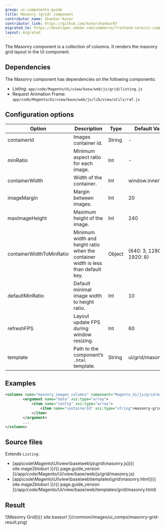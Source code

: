 ```yaml
---
group: ui-components-guide
title: Masonry (grid) component
contributor_name: Shankar Konar
contributor_link: https://github.com/konarshankar07
migrated_to: https://developer.adobe.com/commerce/frontend-core/ui-components/components/masonry/
layout: migrated
---
```


The Masonry component is a collection of columns. It renders the masonry grid layout in the Ui component.

## Dependencies

The Masonry component has dependencies on the following components:

*  Listing: `app/code/Magento/Ui/view/base/web/js/grid/listing.js`
*  Request Animation Frame: `app/code/Magento/Ui/view/base/web/js/lib/view/utils/raf.js`

## Configuration options

|      Option              |   Description                                                                    |      Type      |  Default Value             |
|--------------------------|----------------------------------------------------------------------------------|----------------| ---------------------------|
| containerId              | Images container id.                                                             |  String        | -                          |
| minRatio                 | Minimum aspect ratio for each image.                                             |  Int           | -                          |
| containerWidth           | Width of the container.                                                          |  Int           | window.innerWidth          |
| imageMargin              | Margin between images.                                                           |  Int           | 20                         |
| maxImageHeight           | Maximum height of the image.                                                     |  Int           | 240                        |
| containerWidthToMinRatio | Minimum width and height ratio when the container width is less than default key.|  Object        | {640: 3, 1280: 5, 1920: 8} |
| defaultMinRatio          | Default minimal image width to height ratio.                                     |  Int           | 10                         |
| refreshFPS               | Layout update FPS during window resizing.                                        |  Int           | 60                         |
| template                 | Path to the component’s <code>.html</code> template.                             |  String        | ui/grid/masonry            |

## Examples

```xml
<columns name="masonry_images_columns" component="Magento_Ui/js/grid/masonry">
        <argument name="data" xsi:type="array">
            <item name="config" xsi:type="array">
                <item name="containerId" xsi:type="string">masonry-grid-example</item>
            </item>
        </argument>
        ...
</columns>
```

## Source files

Extends `Listing`:

*  [app\code\Magento\Ui\view\base\web\js\grid\masonry.js]({{ site.mage2bloburl }}/{{ page.guide_version }}/app/code/Magento/Ui/view/base/web/js/grid/masonry.js)
*  [app\code\Magento\Ui\view\base\web\templates\grid\masonry.html]({{ site.mage2bloburl }}/{{ page.guide_version }}/app/code/Magento/Ui/view/base/web/templates/grid/masonry.html)

## Result

![Masonry Grid]({{ site.baseurl }}/common/images/ui_comps/masonry-grid-result.png)
